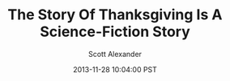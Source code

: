 ---
layout: podcast
title: "The Story Of Thanksgiving Is A Science-Fiction Story"
author: Scott Alexander
description: https://slatestarcodex.com/2013/11/28/the-story-of-thanksgiving-is-a-science-fiction-story/
date: 2013-11-28 10:04:00 PST
length: 1529320
duration: 382
guid: the-story-of-thanksgiving-is-a-science-fiction-story
---